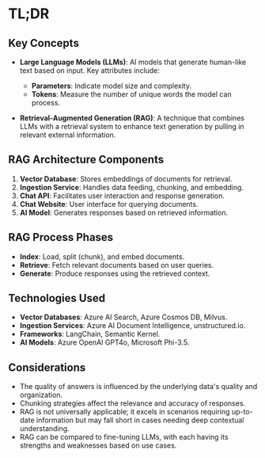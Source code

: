# TL;DR

## Key Concepts

- **Large Language Models (LLMs)**: AI models that generate human-like text based on input. Key attributes include:
  - **Parameters**: Indicate model size and complexity.
  - **Tokens**: Measure the number of unique words the model can process.

- **Retrieval-Augmented Generation (RAG)**: A technique that combines LLMs with a retrieval system to enhance text generation by pulling in relevant external information.

## RAG Architecture Components

1. **Vector Database**: Stores embeddings of documents for retrieval.
2. **Ingestion Service**: Handles data feeding, chunking, and embedding.
3. **Chat API**: Facilitates user interaction and response generation.
4. **Chat Website**: User interface for querying documents.
5. **AI Model**: Generates responses based on retrieved information.

## RAG Process Phases

- **Index**: Load, split (chunk), and embed documents.
- **Retrieve**: Fetch relevant documents based on user queries.
- **Generate**: Produce responses using the retrieved context.

## Technologies Used

- **Vector Databases**: Azure AI Search, Azure Cosmos DB, Milvus.
- **Ingestion Services**: Azure AI Document Intelligence, unstructured.io.
- **Frameworks**: LangChain, Semantic Kernel.
- **AI Models**: Azure OpenAI GPT4o, Microsoft Phi-3.5.

## Considerations

- The quality of answers is influenced by the underlying data's quality and organization.
- Chunking strategies affect the relevance and accuracy of responses.
- RAG is not universally applicable; it excels in scenarios requiring up-to-date information but may fall short in cases needing deep contextual understanding.
- RAG can be compared to fine-tuning LLMs, with each having its strengths and weaknesses based on use cases.